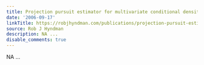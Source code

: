 ```yaml
---
title: Projection pursuit estimator for multivariate conditional densities
date: '2006-09-17'
linkTitle: https://robjhyndman.com/publications/projection-pursuit-estimator-for-multivariate-conditional-densities/
source: Rob J Hyndman
description: NA ...
disable_comments: true
---
```

NA ...